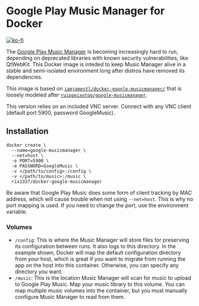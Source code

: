 # Google Play Music Manager for Docker

[![ko-fi](https://img.shields.io/badge/Support-me-red.svg)](https://ko-fi.com/J3J4Y2R6)

The [Google Play Music Manager](https://support.google.com/googleplaymusic/answer/1075570?hl=en)
is becoming increasingly hard to run, depending on deprecated libraries with
known security vulnerabilities, like QtWebKit.  This Docker image is inteded to
keep Music Manager alive in a stable and semi-isolated environment long after
distros have removed its dependencies.

This image is based on [`iamjamestl/docker-google-musicmanager/`](https://github.com/iamjamestl/docker-google-musicmanager/) that is loosely modeled after
[`ruippeixotog/google-musicmanager`](https://hub.docker.com/r/ruippeixotog/google-musicmanager/).

This version relies on an included VNC server. Connect with any VNC client (default port 5900, password GoogleMusic).

## Installation

```
docker create \
  --name=google-musicmanager \
  --net=host \
  -e PORT=5900 \
  -e PASSWORD=GoogleMusic \
  -v </path/to/config>:/config \
  -v </path/to/music>:/music \
  rix1337/docker-google-musicmanager
```

Be aware that Google Play Music does some form of client tracking by MAC address, which will cause trouble when not using `--net=host`. This is why no port mapping is used. If you need to change the port, use the environment variable.

### Volumes

* `/config`: This is where the Music Manager will store files for preserving
  its configuration between runs.  It also logs to this directory.  In the
  example shown, Docker will map the default configuration directory from your
  host, which is great if you want to migrate from running the app on the host
  into this container.  Otherwise, you can specify any directory you want.
* `/music`: This is the location Music Manager will scan for music to upload to
  Google Play Music.  Map your music library to this volume.  You can map
  multiple music volumes into the container, but you must manually configure
  Music Manager to read from them.
